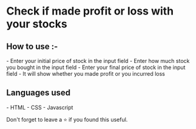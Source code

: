<h1>
    Check if made profit or loss with your stocks
</h1>
<h2>
    How to use :-
</h2>
- Enter your initial price of stock in the input field
- Enter how much stock you bought in the input field
- Enter your final price of stock in the input field
- It will show whether you made profit or you incurred loss
<h2>
    Languages used
</h2>
- HTML
- CSS
- Javascript

<br />

Don't forget to leave a ⭐ if you found this useful.

